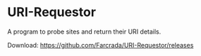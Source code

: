 # URI-Requestor
A program to probe sites and return their URI details.

Download: https://github.com/Farcrada/URI-Requestor/releases
